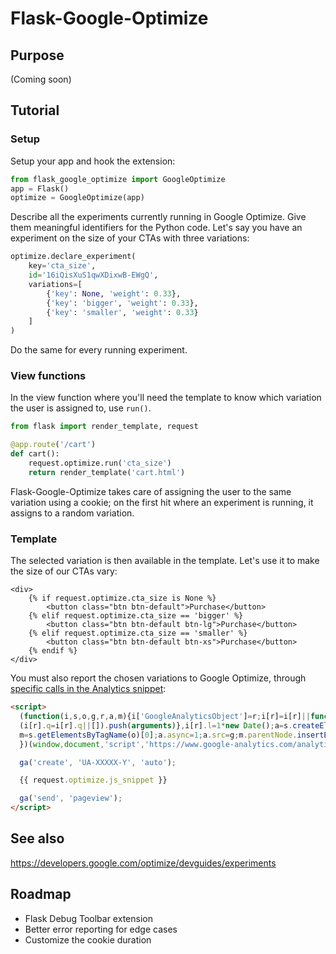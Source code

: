 # Flask-Google-Optimize

## Purpose

(Coming soon)

## Tutorial

### Setup

Setup your app and hook the extension:

```python
from flask_google_optimize import GoogleOptimize
app = Flask()
optimize = GoogleOptimize(app)
```

Describe all the experiments currently running in Google Optimize. Give them meaningful identifiers for the Python code. Let's say you have an experiment on the size of your CTAs with three variations:

```python
optimize.declare_experiment(
    key='cta_size',
    id='16iQisXuS1qwXDixwB-EWgQ',
    variations=[
        {'key': None, 'weight': 0.33},
        {'key': 'bigger', 'weight': 0.33},
        {'key': 'smaller', 'weight': 0.33}
    ]
)
```

Do the same for every running experiment.

### View functions

In the view function where you'll need the template to know which variation the user is assigned to, use `run()`. 

```python
from flask import render_template, request

@app.route('/cart')
def cart():
    request.optimize.run('cta_size')
    return render_template('cart.html')
```

Flask-Google-Optimize takes care of assigning the user to the same variation using a cookie; on the first hit where an experiment is running, it assigns to a random variation.

### Template

The selected variation is then available in the template. Let's use it to make the size of our CTAs vary:

```jinja2
<div>
    {% if request.optimize.cta_size is None %}
        <button class="btn btn-default">Purchase</button>
    {% elif request.optimize.cta_size == 'bigger' %}
        <button class="btn btn-default btn-lg">Purchase</button>
    {% elif request.optimize.cta_size == 'smaller' %}
        <button class="btn btn-default btn-xs">Purchase</button>
    {% endif %}
</div>
```

You must also report the chosen variations to Google Optimize, through [specific calls in the Analytics snippet](https://developers.google.com/optimize/devguides/experiments#add-ga-tracking-code-to-variations):

```html
<script>
  (function(i,s,o,g,r,a,m){i['GoogleAnalyticsObject']=r;i[r]=i[r]||function(){
  (i[r].q=i[r].q||[]).push(arguments)},i[r].l=1*new Date();a=s.createElement(o),
  m=s.getElementsByTagName(o)[0];a.async=1;a.src=g;m.parentNode.insertBefore(a,m)
  })(window,document,'script','https://www.google-analytics.com/analytics.js','ga');

  ga('create', 'UA-XXXXX-Y', 'auto');

  {{ request.optimize.js_snippet }}

  ga('send', 'pageview');
</script>
```

## See also

https://developers.google.com/optimize/devguides/experiments

## Roadmap

- Flask Debug Toolbar extension
- Better error reporting for edge cases
- Customize the cookie duration
